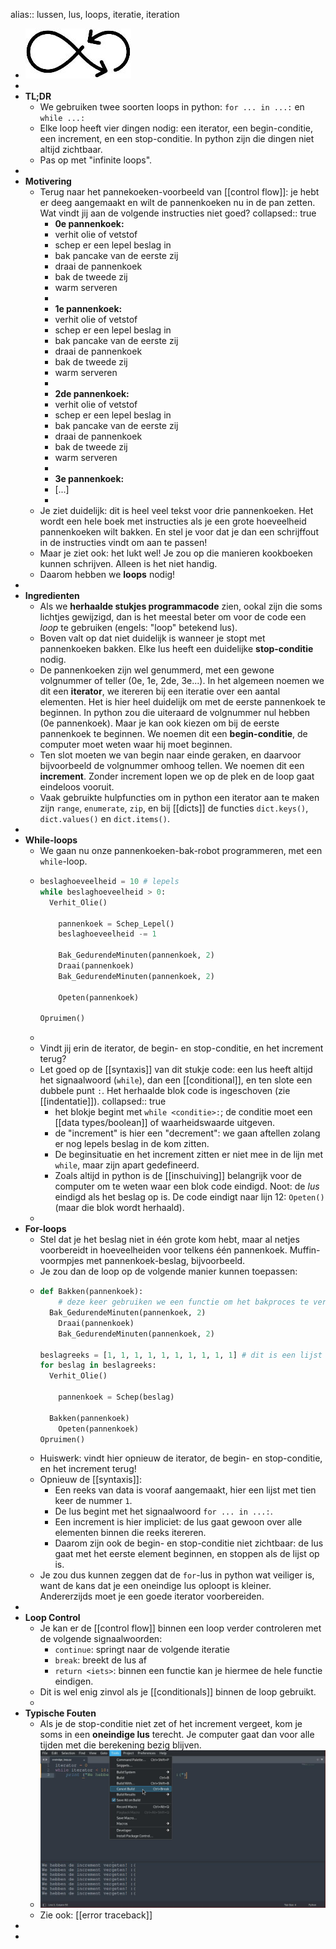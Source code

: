 alias:: lussen, lus, loops, iteratie, iteration

- ![image.jpg](../assets/loop.jpg)
-
- **TL;DR**
	- We gebruiken twee soorten loops in python: `for ... in ...:` en `while ...:`
	- Elke loop heeft vier dingen nodig: een iterator, een begin-conditie, een increment, en een stop-conditie. In python zijn die dingen niet altijd zichtbaar.
	- Pas op met "infinite loops".
-
- **Motivering**
	- Terug naar het pannekoeken-voorbeeld van [[control flow]]: je hebt er deeg aangemaakt en wilt de pannenkoeken nu in de pan zetten. Wat vindt jij aan de volgende instructies niet goed?
	  collapsed:: true
		- **0e pannenkoek:**
		- verhit olie of vetstof
		- schep er een lepel beslag in
		- bak pancake van de eerste zij
		- draai de pannenkoek
		- bak de tweede zij
		- warm serveren
		-
		- **1e pannenkoek:**
		- verhit olie of vetstof
		- schep er een lepel beslag in
		- bak pancake van de eerste zij
		- draai de pannenkoek
		- bak de tweede zij
		- warm serveren
		-
		- **2de pannenkoek:**
		- verhit olie of vetstof
		- schep er een lepel beslag in
		- bak pancake van de eerste zij
		- draai de pannenkoek
		- bak de tweede zij
		- warm serveren
		-
		- **3e pannenkoek:**
		- [...]
		-
	- Je ziet duidelijk: dit is heel veel tekst voor drie pannenkoeken. Het wordt een hele boek met instructies als je een grote hoeveelheid pannenkoeken wilt bakken. En stel je voor dat je dan een schrijffout in de instructies vindt om aan te passen!
	- Maar je ziet ook: het lukt wel! Je zou op die manieren kookboeken kunnen schrijven. Alleen is het niet handig.
	- Daarom hebben we **loops** nodig!
-
- **Ingredienten**
	- Als we **herhaalde stukjes programmacode** zien, ookal zijn die soms lichtjes gewijzigd, dan is het meestal beter om voor de code een *loop* te gebruiken (engels: "loop" betekend lus).
	- Boven valt op dat niet duidelijk is wanneer je stopt met pannenkoeken bakken. Elke lus heeft een duidelijke **stop-conditie** nodig.
	- De pannenkoeken zijn wel genummerd, met een gewone volgnummer of teller (0e, 1e, 2de, 3e...). In het algemeen noemen we dit een **iterator**, we itereren bij een iteratie over een aantal elementen. Het is hier heel duidelijk om met de eerste pannenkoek te beginnen. In python zou die uiteraard de volgnummer nul hebben (0e pannenkoek). Maar je kan ook kiezen om bij de eerste pannenkoek te beginnen. We noemen dit een **begin-conditie**, de computer moet weten waar hij moet beginnen.
	- Ten slot moeten we van begin naar einde geraken, en daarvoor bijvoorbeeld de volgnummer omhoog tellen. We noemen dit een **increment**. Zonder increment lopen we op de plek en de loop gaat eindeloos vooruit.
	- Vaak gebruikte hulpfuncties om in python een iterator aan te maken zijn `range`, `enumerate`, `zip`, en bij [[dicts]] de functies `dict.keys()`, `dict.values()` en `dict.items()`.
-
- **While-loops**
	- We gaan nu onze pannenkoeken-bak-robot programmeren, met een `while`-loop.
	- ```python
	  beslaghoeveelheid = 10 # lepels
	  while beslaghoeveelheid > 0:
	  	Verhit_Olie()
	      
	      pannenkoek = Schep_Lepel()
	      beslaghoeveelheid -= 1
	      
	      Bak_GedurendeMinuten(pannenkoek, 2)
	      Draai(pannenkoek)
	      Bak_GedurendeMinuten(pannenkoek, 2)
	      
	      Opeten(pannenkoek)
	      
	  Opruimen()
	  ```
	-
	- Vindt jij erin de iterator, de begin- en stop-conditie, en het increment terug?
	- Let goed op de [[syntaxis]] van dit stukje code:  een lus heeft altijd het signaalwoord (`while`), dan een [[conditional]], en ten slote een dubbele punt `:`. Het herhaalde blok code is ingeschoven (zie [[indentatie]]).
	  collapsed:: true
		- het blokje begint met `while <conditie>:`; de conditie moet een [[data types/boolean]] of waarheidswaarde uitgeven.
		- de "increment" is hier een "decrement": we gaan aftellen zolang er nog lepels beslag in de kom zitten.
		- De beginsituatie en het increment zitten er niet mee in de lijn met `while`, maar zijn apart gedefineerd.
		- Zoals altijd in python is de [[inschuiving]] belangrijk voor de computer om te weten waar een blok code eindigd. Noot: de *lus* eindigd als het beslag op is. De code eindigt naar lijn 12: `Opeten()` (maar die blok wordt herhaald).
	-
- **For-loops**
	- Stel dat je het beslag niet in één grote kom hebt, maar al netjes voorbereidt in hoeveelheiden voor telkens één pannenkoek. Muffin-voormpjes met pannenkoek-beslag, bijvoorbeeld.
	- Je zou dan de loop op de volgende manier kunnen toepassen:
	- ```python
	  def Bakken(pannenkoek):
	      # deze keer gebruiken we een functie om het bakproces te vereenvoudigen.
	  	Bak_GedurendeMinuten(pannenkoek, 2)
	      Draai(pannenkoek)
	      Bak_GedurendeMinuten(pannenkoek, 2)
	  
	  beslagreeks = [1, 1, 1, 1, 1, 1, 1, 1, 1, 1] # dit is een lijst
	  for beslag in beslagreeks:
	  	Verhit_Olie()
	      
	      pannenkoek = Schep(beslag)
	      
	  	Bakken(pannenkoek)
	      Opeten(pannenkoek)
	  Opruimen()
	  ```
	- Huiswerk: vindt hier opnieuw de iterator, de begin- en stop-conditie, en het increment terug!
	- Opnieuw de [[syntaxis]]:
		- Een reeks van data is vooraf aangemaakt, hier een lijst met tien keer de nummer `1`.
		- De lus begint met het signaalwoord `for ... in ...:`.
		- Een increment is hier impliciet: de lus gaat gewoon over alle elementen binnen die reeks itereren.
		- Daarom zijn ook de begin- en stop-conditie niet zichtbaar: de lus gaat met het eerste element beginnen, en stoppen als de lijst op is.
	- Je zou dus kunnen zeggen dat de `for`-lus in python wat veiliger is, want de kans dat je een oneindige lus oploopt is kleiner. Andererzijds moet je een goede iterator voorbereiden.
-
- **Loop Control**
	- Je kan er de [[control flow]] binnen een loop verder controleren met de volgende signaalwoorden:
		- `continue`: springt naar de volgende iteratie
		- `break`: breekt de lus af
		- `return <iets>`: binnen een functie kan je hiermee de hele functie eindigen.
	- Dit is wel enig zinvol als je [[conditionals]] binnen de loop gebruikt.
	-
- **Typische Fouten**
	- Als je de stop-conditie niet zet of het increment vergeet, kom je soms in een **oneindige lus** terecht. Je computer gaat dan voor alle tijden met die berekening bezig blijven.
	- ![image.jpg](../assets/infinite_loop.jpg)
	- Zie ook: [[error traceback]]
-
-